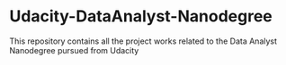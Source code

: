 # Udacity-DataAnalyst-Nanodegree
This repository contains all the project works related to the Data Analyst Nanodegree pursued from Udacity 
